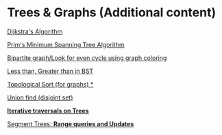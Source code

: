 # Trees & Graphs (Additional content)

[Dijkstra's Algorithm](Trees%20&%20Graphs%20(Additional%20content)%200fcf8228f7574bfc90076f33e9e274e0/Dijkstra's%20Algorithm%2070cf8a208db04f50a63dc4fbb5f523c0.md)

[Prim's Minimum Spanning Tree Algorithm](Trees%20&%20Graphs%20(Additional%20content)%200fcf8228f7574bfc90076f33e9e274e0/Prim's%20Minimum%20Spanning%20Tree%20Algorithm%2095ddcb7bba454b118ffc6fe1231c62f2.md)

[Bipartite graph/Look for even cycle using graph coloring](Trees%20&%20Graphs%20(Additional%20content)%200fcf8228f7574bfc90076f33e9e274e0/Bipartite%20graph%20Look%20for%20even%20cycle%20using%20graph%20co%20e03c0925bd1f4fbe8ce85e2557f311d6.md)

[Less than, Greater than in BST](Trees%20&%20Graphs%20(Additional%20content)%200fcf8228f7574bfc90076f33e9e274e0/Less%20than,%20Greater%20than%20in%20BST%20c2405eec6a8d4b22a056d718a768fc6a.md)

[Topological Sort (for graphs) *](Trees%20&%20Graphs%20(Additional%20content)%200fcf8228f7574bfc90076f33e9e274e0/Topological%20Sort%20(for%20graphs)%20e35d20a5223f4c50b4a73c0f71dc2c07.md)

[Union find (disjoint set)](Trees%20&%20Graphs%20(Additional%20content)%200fcf8228f7574bfc90076f33e9e274e0/Union%20find%20(disjoint%20set)%20ebb6361b79834fa6a82d0e410b6af9a2.md)

[**Iterative traversals on Trees**](Trees%20&%20Graphs%20(Additional%20content)%200fcf8228f7574bfc90076f33e9e274e0/Iterative%20traversals%20on%20Trees%2037c217d535fc48f083bebf1e28312bee.md)

[Segment Trees: **Range queries and Updates**](Trees%20&%20Graphs%20(Additional%20content)%200fcf8228f7574bfc90076f33e9e274e0/Segment%20Trees%20Range%20queries%20and%20Updates%205aa26961cdbe43f9991cf6bffd440319.md)